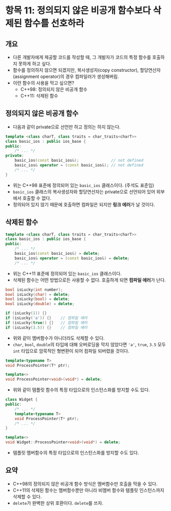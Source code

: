 # 항목 11: 정의되지 않은 비공개 함수보다 삭제된 함수를 선호하라

## 개요

- 다른 개발자에게 제공할 코드를 작성할 때, 그 개발자가 코드의 특정 함수를 호출하지 못하게 하고 싶다.
- 함수를 정의하지 않으면 되겠지만, 복사생성자(copy constructor), 할당연산자(assignment operator)의 경우 컴파일러가 생성해버림.
- 이런 함수의 사용을 막고 싶으면?
    + C++98: 정의되지 않은 비공개 함수
    + C++11: 삭제된 함수

## 정의되지 않은 비공개 함수

- 다음과 같이 private으로 선언만 하고 정의는 하지 않는다.

```c++
template <class charT, class traits = char_traits<charT>>
class basic_ios : public ios_base {
public:
    /* ... */
private:
    basic_ios(const basic_ios&);              // not defined
    basic_ios& operator = (const basic_ios&); // not defined
    /* ... */
}
```

- 위는 C++98 표준에 정의되어 있는 `basic_ios` 클래스이다. (주석도 표준임)
- `basic_ios` 클래스의 복사생성자와 할당연산자는 private으로 선언되어 있어 외부에서 호출할 수 없다.
- 정의되어 있지 않기 때문에 호출하면 컴파일은 되지만 **링크 에러**가 날 것이다.

## 삭제된 함수

```c++
template <class charT, class traits = char_traits<charT>>
class basic_ios : public ios_base {
public:
    /* ... */
    basic_ios(const basic_ios&) = delete;
    basic_ios& operator = (const basic_ios&) = delete;
    /* ... */
```

- 위는 C++11 표준에 정의되어 있는 `basic_ios` 클래스이다.
- 삭제된 함수는 어떤 방법으로든 사용할 수 없다. 호출하게 되면 **컴파일 에러**가 난다.

```c++
bool isLucky(int number);
bool isLucky(char) = delete;
bool isLucky(bool) = delete;
bool isLucky(double) = delete;

if (isLucky(1)) {}
if (isLucky('a')) {}    // 컴파일 에러
if (isLucky(true)) {}   // 컴파일 에러
if (isLucky(3.5)) {}    // 컴파일 에러
```

- 위와 같이 멤버함수가 아니더라도 삭제할 수 있다.
- `char`, `bool`, `double`의 타입에 대해 오버로딩을 막지 않았다면 `'a'`, `true`, `3.5` 모두 `int` 타입으로 암묵적인 형변환이 되어 컴파일 되버렸을 것이다.

```c++
template<typename T>
void ProcessPointer(T* ptr);

template<>
void ProcessPointer<void>(void*) = delete;
```

- 위와 같이 템플릿 함수의 특정 타입으로의 인스턴스화를 방지할 수도 있다.

```c++
class Widget {
public:
    /* ... */
    template<typename T>
    void ProcessPointer(T* ptr);
    /* ... */
}

template<>
void Widget::ProcessPointer<void>(void*) = delete;
```

- 템플릿 멤버함수의 특정 타입으로의 인스턴스화를 방지할 수도 있다.

## 요약

- C++98의 정의되지 않은 비공개 함수 방식은 멤버함수만 호출을 막을 수 있다.
- C++11의 삭제된 함수는 멤버함수뿐만 아니라 비멤버 함수와 템플릿 인스턴스까지 삭제할 수 있다.
- `delete`가 완벽한 상위 호환이다. `delete`를 쓰자.
